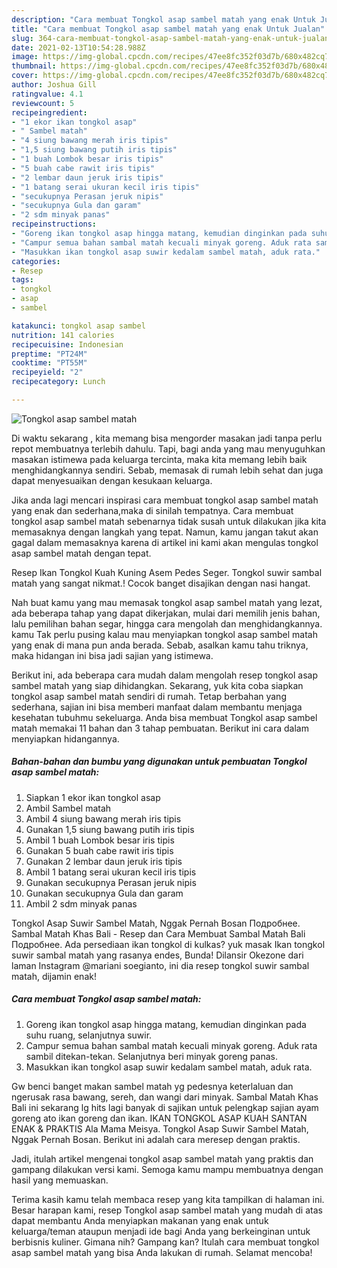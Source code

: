 ```yaml
---
description: "Cara membuat Tongkol asap sambel matah yang enak Untuk Jualan"
title: "Cara membuat Tongkol asap sambel matah yang enak Untuk Jualan"
slug: 364-cara-membuat-tongkol-asap-sambel-matah-yang-enak-untuk-jualan
date: 2021-02-13T10:54:28.988Z
image: https://img-global.cpcdn.com/recipes/47ee8fc352f03d7b/680x482cq70/tongkol-asap-sambel-matah-foto-resep-utama.jpg
thumbnail: https://img-global.cpcdn.com/recipes/47ee8fc352f03d7b/680x482cq70/tongkol-asap-sambel-matah-foto-resep-utama.jpg
cover: https://img-global.cpcdn.com/recipes/47ee8fc352f03d7b/680x482cq70/tongkol-asap-sambel-matah-foto-resep-utama.jpg
author: Joshua Gill
ratingvalue: 4.1
reviewcount: 5
recipeingredient:
- "1 ekor ikan tongkol asap"
- " Sambel matah"
- "4 siung bawang merah iris tipis"
- "1,5 siung bawang putih iris tipis"
- "1 buah Lombok besar iris tipis"
- "5 buah cabe rawit iris tipis"
- "2 lembar daun jeruk iris tipis"
- "1 batang serai ukuran kecil iris tipis"
- "secukupnya Perasan jeruk nipis"
- "secukupnya Gula dan garam"
- "2 sdm minyak panas"
recipeinstructions:
- "Goreng ikan tongkol asap hingga matang, kemudian dinginkan pada suhu ruang, selanjutnya suwir."
- "Campur semua bahan sambal matah kecuali minyak goreng. Aduk rata sambil ditekan-tekan. Selanjutnya beri minyak goreng panas."
- "Masukkan ikan tongkol asap suwir kedalam sambel matah, aduk rata."
categories:
- Resep
tags:
- tongkol
- asap
- sambel

katakunci: tongkol asap sambel 
nutrition: 141 calories
recipecuisine: Indonesian
preptime: "PT24M"
cooktime: "PT55M"
recipeyield: "2"
recipecategory: Lunch

---
```



![Tongkol asap sambel matah](https://img-global.cpcdn.com/recipes/47ee8fc352f03d7b/680x482cq70/tongkol-asap-sambel-matah-foto-resep-utama.jpg)

Di waktu  sekarang , kita memang bisa mengorder masakan jadi tanpa perlu repot membuatnya terlebih dahulu. Tapi, bagi anda yang mau menyuguhkan masakan istimewa pada keluarga tercinta, maka kita memang lebih baik menghidangkannya sendiri. Sebab, memasak di rumah lebih sehat dan juga dapat menyesuaikan dengan kesukaan keluarga.

Jika anda lagi mencari inspirasi cara membuat tongkol asap sambel matah yang enak dan sederhana,maka di sinilah tempatnya. Cara membuat tongkol asap sambel matah  sebenarnya tidak susah untuk dilakukan jika kita memasaknya dengan langkah yang tepat. Namun, kamu jangan takut akan gagal dalam memasaknya 
karena di artikel ini kami akan mengulas tongkol asap sambel matah dengan tepat.  

Resep Ikan Tongkol Kuah Kuning Asem Pedes Seger. Tongkol suwir sambal matah yang sangat nikmat.! Cocok banget disajikan dengan nasi hangat.

Nah buat kamu yang mau memasak tongkol asap sambel matah yang lezat, ada beberapa tahap yang dapat dikerjakan, mulai dari memilih jenis bahan, lalu pemilihan bahan segar, hingga cara mengolah dan menghidangkannya. kamu Tak perlu pusing kalau mau menyiapkan tongkol asap sambel matah yang enak di mana pun anda berada. Sebab, asalkan kamu  tahu triknya, maka hidangan ini bisa jadi sajian yang istimewa.

Berikut ini, ada beberapa cara mudah dalam mengolah resep tongkol asap sambel matah yang siap dihidangkan. Sekarang, yuk kita coba siapkan tongkol asap sambel matah sendiri di rumah. Tetap berbahan yang sederhana, sajian ini bisa memberi manfaat dalam membantu menjaga kesehatan tubuhmu sekeluarga. Anda bisa membuat Tongkol asap sambel matah memakai 11 bahan dan 3 tahap pembuatan. Berikut ini cara dalam menyiapkan hidangannya.

<!--inarticleads1-->

##### Bahan-bahan dan bumbu yang digunakan untuk pembuatan Tongkol asap sambel matah:

1. Siapkan 1 ekor ikan tongkol asap
1. Ambil  Sambel matah
1. Ambil 4 siung bawang merah iris tipis
1. Gunakan 1,5 siung bawang putih iris tipis
1. Ambil 1 buah Lombok besar iris tipis
1. Gunakan 5 buah cabe rawit iris tipis
1. Gunakan 2 lembar daun jeruk iris tipis
1. Ambil 1 batang serai ukuran kecil iris tipis
1. Gunakan secukupnya Perasan jeruk nipis
1. Gunakan secukupnya Gula dan garam
1. Ambil 2 sdm minyak panas


Tongkol Asap Suwir Sambel Matah, Nggak Pernah Bosan Подробнее. Sambal Matah Khas Bali - Resep dan Cara Membuat Sambal Matah Bali Подробнее. Ada persediaan ikan tongkol di kulkas? yuk masak Ikan tongkol suwir sambal matah yang rasanya endes, Bunda! Dilansir Okezone dari laman Instagram @mariani soegianto, ini dia resep tongkol suwir sambal matah, dijamin enak! 

<!--inarticleads2-->

##### Cara membuat Tongkol asap sambel matah:

1. Goreng ikan tongkol asap hingga matang, kemudian dinginkan pada suhu ruang, selanjutnya suwir.
1. Campur semua bahan sambal matah kecuali minyak goreng. Aduk rata sambil ditekan-tekan. Selanjutnya beri minyak goreng panas.
1. Masukkan ikan tongkol asap suwir kedalam sambel matah, aduk rata.


Gw benci banget makan sambel matah yg pedesnya keterlaluan dan ngerusak rasa bawang, sereh, dan wangi dari minyak. Sambal Matah Khas Bali ini sekarang lg hits lagi banyak di sajikan untuk pelengkap sajian ayam goreng ato ikan goreng dan ikan. IKAN TONGKOL ASAP KUAH SANTAN ENAK &amp; PRAKTIS Ala Mama Meisya. Tongkol Asap Suwir Sambel Matah, Nggak Pernah Bosan. Berikut ini adalah cara meresep dengan praktis. 

Jadi, itulah artikel mengenai  tongkol asap sambel matah  yang praktis dan gampang dilakukan versi kami. Semoga kamu mampu membuatnya dengan hasil yang memuaskan. 

Terima kasih kamu telah membaca resep yang kita tampilkan di halaman ini. Besar harapan kami, resep  Tongkol asap sambel matah yang mudah di atas dapat membantu Anda menyiapkan makanan yang enak untuk keluarga/teman ataupun menjadi ide bagi Anda yang berkeinginan untuk berbisnis kuliner. Gimana nih? Gampang kan? Itulah cara membuat tongkol asap sambel matah yang bisa Anda lakukan di rumah. Selamat mencoba!

